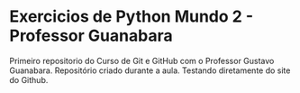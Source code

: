 # Exercicios de Python Mundo 2 - Professor Guanabara
Primeiro repositorio do Curso de Git e GitHub com o Professor Gustavo Guanabara.
Repositório criado durante a aula.
Testando diretamente do site do Github.

